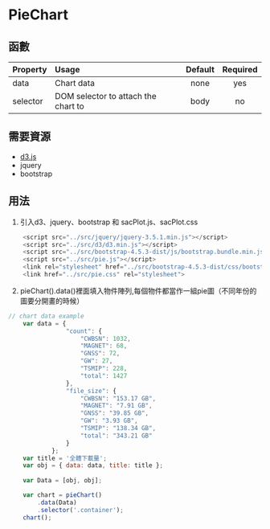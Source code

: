 # PieChart

## 函數
|Property        | Usage           | Default  | Required |
|:------------- |:-------------|:-----:|:-----:|
| data | Chart data | none | yes |
| selector | DOM selector to attach the chart to | body | no |

## 需要資源
* [d3.js](https://d3js.org/)
* jquery
* bootstrap

## 用法

1. 引入d3、jquery、bootstrap 和 sacPlot.js、sacPlot.css
```javascript
    <script src="../src/jquery/jquery-3.5.1.min.js"></script>
    <script src="../src/d3/d3.min.js"></script>
    <script src="../src/bootstrap-4.5.3-dist/js/bootstrap.bundle.min.js"></script>
    <script src="../src/pie.js"></script>
    <link rel="stylesheet" href="../src/bootstrap-4.5.3-dist/css/bootstrap.min.css">
    <link href="../src/pie.css" rel="stylesheet">
```
2. pieChart().data()裡面填入物件陣列,每個物件都當作一組pie圖（不同年份的圖要分開畫的時候）

```javascript
// chart data example
    var data = {
                "count": {
                    "CWBSN": 1032,
                    "MAGNET": 68,
                    "GNSS": 72,
                    "GW": 27,
                    "TSMIP": 228,
                    "total": 1427
                },
                "file_size": {
                    "CWBSN": "153.17 GB",
                    "MAGNET": "7.91 GB",
                    "GNSS": "39.85 GB",
                    "GW": "3.93 GB",
                    "TSMIP": "138.34 GB",
                    "total": "343.21 GB"
                }
            };
    var title = '全體下載量';
    var obj = { data: data, title: title };
    
    var Data = [obj, obj];

    var chart = pieChart()
        .data(Data)
        .selector('.container');
    chart();
